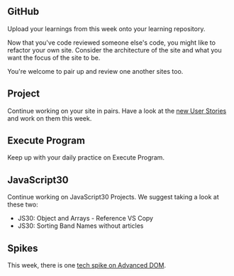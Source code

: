 ## GitHub

Upload your learnings from this week onto your learning repository.

Now that you've code reviewed someone else's code, you might like to refactor your own site. Consider the architecture of the site and what you want the focus of the site to be.

You're welcome to pair up and review one another sites too.

## Project

Continue working on your site in pairs. Have a look at the [new User Stories](../project) and work on them this week.

## Execute Program

Keep up with your daily practice on Execute Program.

## JavaScript30

Continue working on JavaScript30 Projects. We suggest taking a look at these two:

- JS30: Object and Arrays - Reference VS Copy
- JS30: Sorting Band Names without articles

## Spikes

This week, there is one [tech spike on Advanced DOM](../spikes).
